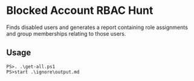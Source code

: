 # Blocked Account RBAC Hunt

Finds disabled users and generates a report containing role assignments and group memberships relating to those users.

## Usage

```pwsh
PS>. .\get-all.ps1
PS>start .\ignore\output.md
```